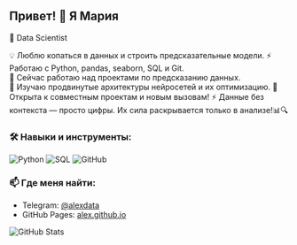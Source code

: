 ## Привет! 👋 Я Мария

🚀 Data Scientist

💡 Люблю копаться в данных и строить предсказательные модели.
⚡ Работаю с Python, pandas, seaborn, SQL и Git.  
🔭 Сейчас работаю над проектами по предсказанию данных.  
🌱 Изучаю продвинутые архитектуры нейросетей и их оптимизацию.
👯 Открыта к совместным проектам и новым вызовам!
⚡ Данные без контекста — просто цифры. Их сила раскрывается только в анализе!📊🔍

### 🛠️ Навыки и инструменты:
![Python](https://img.shields.io/badge/Python-3776AB?style=for-the-badge&logo=python&logoColor=white)
![SQL](https://img.shields.io/badge/SQL-4479A1?style=for-the-badge&logo=postgresql&logoColor=white)
![GitHub](https://img.shields.io/badge/GitHub-100000?style=for-the-badge&logo=github&logoColor=white)

### 📫 Где меня найти:
- Telegram: [@alexdata](https://t.me/maksimenyamv)
- GitHub Pages: [alex.github.io](https://maksimenyamv.github.io)

![GitHub Stats](https://github-readme-stats.vercel.app/api?username=maksimenyamv&show_icons=true&theme=dark)
